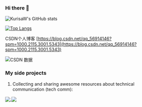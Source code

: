 ### Hi there 👋

<!--
**kurisaW/KurisaW** is a ✨ _special_ ✨ repository because its `README.md` (this file) appears on your GitHub profile.

Here are some ideas to get you started:

- 🔭 I’m currently working on ...
- 🌱 I’m currently learning ...
- 👯 I’m looking to collaborate on ...
- 🤔 I’m looking for help with ...
- 💬 Ask me about ...
- 📫 How to reach me: ...
- 😄 Pronouns: ...
- ⚡ Fun fact: ...
-->
![KurisaW's GitHub stats](https://github-readme-stats.vercel.app/api?username=KurisaW&show_icons=true&theme=default)

[![Top Langs](https://github-readme-stats.vercel.app/api/top-langs/?username=KurisaW&layout=compact)](https://github.com/KurisaW/github-readme-stats)

CSDN个人博客 [https://blog.csdn.net/qq_56914146?spm=1000.2115.3001.5343](https://blog.csdn.net/qq_56914146?spm=1000.2115.3001.5343)

![CSDN 数据](https://stats.justsong.cn/api/csdn?id=qq_56914146)

### My side projects

1. Collecting and sharing awesome resources about technical communication (tech comm):

<a href="https://github.com/KurisaW/github-readme-stats">
  <img align="center" src="https://github-readme-stats.vercel.app/api/pin/?username=KurisaW&repo=github-readme-stats" />
</a>
<a href="https://github.com/KurisaW/yifang_docs">
  <img align="center" src="https://github-readme-stats.vercel.app/api/pin/?username=KurisaW&repo=yifang_docs" />
</a>
